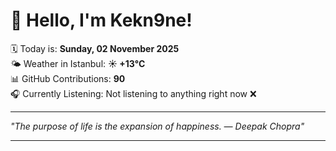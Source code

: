 # 👋 Hello, I'm Kekn9ne!

🗓️ Today is: **Sunday, 02 November 2025**  
🌤️ Weather in Istanbul: **☀️   +13°C**  
📊 GitHub Contributions: **90**  
🎧 Currently Listening: Not listening to anything right now ❌

---

_"The purpose of life is the expansion of happiness. — *Deepak Chopra*"_

---
